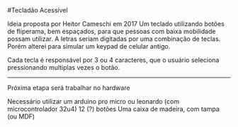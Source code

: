 #Tecladão Acessível

Ideia proposta por Heitor Cameschi em 2017
Um teclado utilizando botões de fliperama, bem espaçados, para que pessoas com baixa mobilidade possam utilizar.
A letras seriam digitadas por uma combinação de teclas. Porém alterei para simular um keypad de celular antigo.

Cada tecla é responsável por 3 ou 4 caracteres, que o usuário seleciona pressionando multiplas vezes o botão.

-----------------------------------------------------------------------------------------------------------------
Próxima etapa será trabalhar no hardware

Necessário utilizar um arduino pro micro ou leonardo (com microcontrolador 32u4)
12 (?) botões
Uma caixa de madeira, com tampa (ou MDF)
